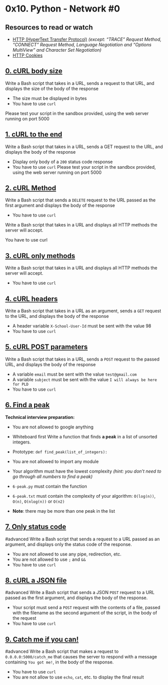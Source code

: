 # 0x10. Python - Network #0

## Resources to read or watch

- [HTTP (HyperText Transfer Protocol)](https://www3.ntu.edu.sg/home/ehchua/programming/webprogramming/HTTP_Basics.html) _(except: “TRACE” Request Method, “CONNECT” Request Method, Language Negotiation and “Options MultiView” and Character Set Negotiation)_
- [HTTP Cookies](https://developer.mozilla.org/en-US/docs/Web/HTTP/Cookies)

## [0. cURL body size](0-body_size.sh)

Write a Bash script that takes in a URL, sends a request to that URL, and displays the size of the body of the response

- The size must be displayed in bytes
- You have to use `curl`

Please test your script in the sandbox provided, using the web server running on port 5000

## [1. cURL to the end](1-body.sh)

Write a Bash script that takes in a URL, sends a GET request to the URL, and displays the body of the response

- Display only body of a `200` status code response
- You have to use `curl`
  Please test your script in the sandbox provided, using the web server running on port 5000

## [2. cURL Method](2-delete.sh)

Write a Bash script that sends a `DELETE` request to the URL passed as the first argument and displays the body of the response

- You have to use `curl`

Write a Bash script that takes in a URL and displays all HTTP methods the server will accept.

You have to use curl

## [3. cURL only methods](3-methods.sh)

Write a Bash script that takes in a URL and displays all HTTP methods the server will accept.

- You have to use `curl`

## [4. cURL headers](4-header.sh)

Write a Bash script that takes in a URL as an argument, sends a `GET` request to the URL, and displays the body of the response

- A header variable `X-School-User-Id` must be sent with the value 98
- You have to use `curl`

## [5. cURL POST parameters](5-post_params.sh)

Write a Bash script that takes in a URL, sends a `POST` request to the passed URL, and displays the body of the response

- A variable `email` must be sent with the value `test@gmail.com`
- A variable `subject` must be sent with the value `I will always be here for PLD`
- You have to use `curl`

## [6. Find a peak](6-peak.py)

**Technical interview preparation:**

- You are not allowed to google anything
- Whiteboard first
  Write a function that finds **a peak** in a list of unsorted integers.

- Prototype: `def find_peak(list_of_integers):`
- You are not allowed to import any module
- Your algorithm must have the lowest complexity _(hint: you don’t need to go through all numbers to find a peak)_
- `6-peak.py` must contain the function
- `6-peak.txt` must contain the complexity of your algorithm: `O(log(n))`, `O(n)`, `O(nlog(n))` or `O(n2)`
- **Note**: there may be more than one peak in the list

## [7. Only status code](100-status_code.sh)

#advanced
Write a Bash script that sends a request to a URL passed as an argument, and displays only the status code of the response.

- You are not allowed to use any pipe, redirection, etc.
- You are not allowed to use `;` and `&&`
- You have to use `curl`

## [8. cURL a JSON file](101-post_json.sh)

#advanced
Write a Bash script that sends a JSON `POST` request to a URL passed as the first argument, and displays the body of the response.

- Your script must send a `POST` request with the contents of a file, passed with the filename as the second argument of the script, in the body of the request
- You have to use `curl`

## [9. Catch me if you can!](102-catch_me.sh)

#advanced
Write a Bash script that makes a request to `0.0.0.0:5000/catch_me` that causes the server to respond with a message containing `You got me!`, in the body of the response.

- You have to use `curl`
- You are not allow to use `echo`, `cat`, etc. to display the final result
